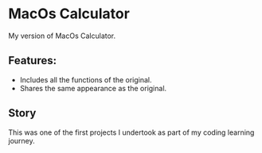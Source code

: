 # MacOs Calculator

My version of MacOs Calculator. 



## Features: 

- Includes all the functions of the original.
- Shares the same appearance as the original.


## Story

This was one of the first projects I undertook as part of my coding learning journey.


